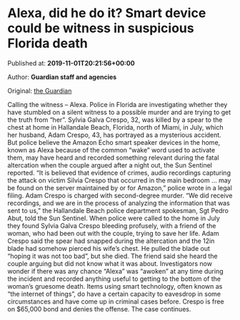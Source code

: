 
# Alexa, did he do it? Smart device could be witness in suspicious Florida death

Published at: **2019-11-01T20:21:56+00:00**

Author: **Guardian staff and agencies**

Original: [the Guardian](https://www.theguardian.com/us-news/2019/nov/01/alexa-florida-death-witness-amazon-echo)

Calling the witness – Alexa. Police in Florida are investigating whether they have stumbled on a silent witness to a possible murder and are trying to get the truth from “her”.
Sylvia Galva Crespo, 32, was killed by a spear to the chest at home in Hallandale Beach, Florida, north of Miami, in July, which her husband, Adam Crespo, 43, has portrayed as a mysterious accident.
But police believe the Amazon Echo smart speaker devices in the home, known as Alexa because of the common “wake” word used to activate them, may have heard and recorded something relevant during the fatal altercation when the couple argued after a night out, the Sun Sentinel reported.
“It is believed that evidence of crimes, audio recordings capturing the attack on victim Silvia Crespo that occurred in the main bedroom … may be found on the server maintained by or for Amazon,” police wrote in a legal filing.
Adam Crespo is charged with second-degree murder.
“We did receive recordings, and we are in the process of analyzing the information that was sent to us,” the Hallandale Beach police department spokesman, Sgt Pedro Abut, told the Sun Sentinel.
When police were called to the home in July they found Sylvia Galva Crespo bleeding profusely, with a friend of the woman, who had been out with the couple, trying to save her life. Adam Crespo said the spear had snapped during the altercation and the 12in blade had somehow pierced his wife’s chest. He pulled the blade out “hoping it was not too bad”, but she died.
The friend said she heard the couple arguing but did not know what it was about.
Investigators now wonder if there was any chance “Alexa” was “awoken” at any time during the incident and recorded anything useful to getting to the bottom of the woman’s gruesome death.
Items using smart technology, often known as “the internet of things”, do have a certain capacity to eavesdrop in some circumstances and have come up in criminal cases before.
Crespo is free on $65,000 bond and denies the offense. The case continues.
